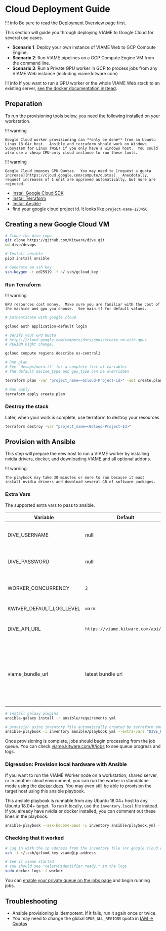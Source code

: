 # Cloud Deployment Guide

!!! info
    Be sure to read the [Deployment Overview](Deployment-Overview.md) page first.

This section will guide you through deploying VIAME to Google Cloud for several use cases.

* **Scenario 1**: Deploy your own instance of VIAME Web to GCP Compute Engine.
* **Scenario 2**: Run VIAME pipelines on a GCP Compute Engine VM from the command line.
* **Scenario 3**: Run a Private GPU worker in GCP to process jobs from any VIAME Web instance (including viame.kitware.com)

!!! info
    If you want to run a GPU worker or the whole VIAME Web stack to an existing server, [see the docker documentation instead](https://github.com/Kitware/dive/blob/main/docker/README.md).

## Preparation

To run the provisioning tools below, you need the following installed on your workstation.

!!! warning

    Google Cloud worker provisioning can **only be done** from an Ubuntu Linux 18.04+ host.  Ansible and terraform should work on Windows Subsystem for Linux (WSL) if you only have a windows host.  You could also use a cheap CPU-only cloud instance to run these tools.

!!! warning

    Google Cloud imposes GPU Quotas.  You may need to [request a quota increase](https://cloud.google.com/compute/quotas).  Anecdotally, request increases of 1 unit are approved automatically, but more are rejected.

* [Install Google Cloud SDK](https://cloud.google.com/sdk/docs/install)
* [Install Terraform](https://learn.hashicorp.com/tutorials/terraform/install-cli)
* [Install Ansible](https://docs.ansible.com/ansible/latest/installation_guide/intro_installation.html)
* find your google cloud project id.  It looks like `project-name-123456`.

## Creating a new Google Cloud VM

``` bash
# Clone the dive repo
git clone https://github.com/Kitware/dive.git
cd dive/devops

# Install ansible
pip3 install ansible

# Generate an ssh key
ssh-keygen -t ed25519 -f ~/.ssh/gcloud_key
```

### Run Terraform

!!! warning

    GPU resources cost money.  Make sure you are familiar with the cost of the machine and gpu you choose.  See main.tf for default values.

``` bash
# Authenticate with google cloud

gcloud auth application-default login

# Verify your GPU Quota
# https://cloud.google.com/compute/docs/gpus/create-vm-with-gpus
# REGION might change.

gcloud compute regions describe us-central1

# Run plan
# See `devops/main.tf` for a complete list of variables
# the default macine_type and gpu_type can be overridden

terraform plan -var "project_name=<GCloud-Project-Id>" -out create.plan

# Run apply
terraform apply create.plan
```

### Destroy the stack

Later, when your work is complete, use terraform to destroy your resources.

``` bash
terraform destroy -var "project_name=<GCloud-Project-Id>"
```

## Provision with Ansible

This step will prepare the new host to run a VIAME worker by installing nvidia drivers, docker, and downloading VIAME and all optional addons.

!!! warning

    The playbook may take 30 minutes or more to run because it must install nvidia drivers and download several GB of software packages.

### Extra Vars

The supported extra vars to pass to ansible.

| Variable | Default | Description |
|----------|---------|-------------|
| DIVE_USERNAME | null | Required. Username to start private queue processor |
| DIVE_PASSWORD | null | Required. Password for private queue processor |
| WORKER_CONCURRENCY | `2` | Optional. max concurrnet jobs. **Change this to 1 if you run training** |
| KWIVER_DEFAULT_LOG_LEVEL | `warn` | Optional. kwiver log level |
| DIVE_API_URL  | `https://viame.kitware.com/api/v1` | Optional. Remote URL to authenticate against. |
| viame_bundle_url | latest bundle url | Optional.  Change to install a different version of VIAME.  This should be a link to the latest Ubuntu Desktop (18/20) binaries from viame.kitware.com (Mirror 1) |

``` bash
# install galaxy plugins
ansible-galaxy install -r ansible/requirements.yml

# provision using inventory file automatically created by terraform and the connection string you got from us
ansible-playbook -i inventory ansible/playbook.yml --extra-vars "DIVE_USERNAME=username DIVE_PASSWORD=changeme"
```

Once provisioning is complete, jobs should begin processing from the job queue.  You can check [viame.kitware.com/#/jobs](https://viame.kitware.com/#/jobs) to see queue progress and logs.

### Digression: Provision local hardware with Ansible

If you want to run the VIAME Worker node on a workstation, shared server, or in another cloud environment, you can run the worker in standalone mode using the [docker docs](https://github.com/Kitware/dive/tree/main/docker#running-the-gpu-job-runner-in-standalone-mode). You may even still be able to provision the target host using this ansible playbook.

This ansible playbook is runnable from any Ubuntu 18.04+ host to any Ubuntu 18.04+ target.  To run it locally, use the `inventory.local` file instead.  If you already have nvidia or docker installed, you can comment out these lines in the playbook.

```bash
ansible-playbook --ask-become-pass -i inventory ansible/playbook.yml --extra-vars "DIVE_USERNAME=username DIVE_PASSWORD=changeme"
```

### Checking that it worked

``` bash
# Log in with the ip address from the inventory file (or google cloud dashboard)
ssh -i ~/.ssh/gcloud_key viame@ip-address

# See if viame started
# You should see "celery@identifier ready." in the logs
sudo docker logs -f worker
```

You can [enable your private queue on the jobs page](https://viame.kitware.com/#jobs) and begin running jobs.

## Troubleshooting

* Ansible provisioning is idempotent.  If it fails, run it again once or twice.
* You may need to change the global `GPUS_ALL_REGIONS` quota in [IAM -> Quotas](https://stackoverflow.com/questions/53415180/gcp-error-quota-gpus-all-regions-exceeded-limit-0-0-globally)
